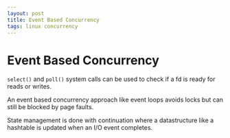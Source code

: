 ```yaml
---
layout: post
title: Event Based Concurrency
tags: linux concurrency
---
```


# Event Based Concurrency

`select()` and `poll()` system calls can be used to check if a fd is ready for reads or writes.

An event based concurrency approach like event loops avoids locks but can still be blocked by page faults.

State management is done with continuation where a datastructure like a hashtable is updated when an I/O event completes.
